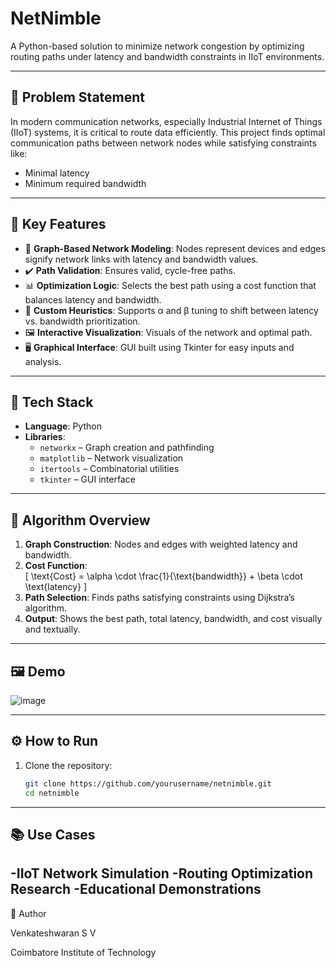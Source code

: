 # NetNimble
A Python-based solution to minimize network congestion by optimizing routing paths under latency and bandwidth constraints in IIoT environments.

---

## 📌 Problem Statement

In modern communication networks, especially Industrial Internet of Things (IIoT) systems, it is critical to route data efficiently. This project finds optimal communication paths between network nodes while satisfying constraints like:

- Minimal latency
- Minimum required bandwidth
---

## 🚀 Key Features

- 🔗 **Graph-Based Network Modeling**: Nodes represent devices and edges signify network links with latency and bandwidth values.
- ✔️ **Path Validation**: Ensures valid, cycle-free paths.
- 📊 **Optimization Logic**: Selects the best path using a cost function that balances latency and bandwidth.
- 🧠 **Custom Heuristics**: Supports α and β tuning to shift between latency vs. bandwidth prioritization.
- 🖼️ **Interactive Visualization**: Visuals of the network and optimal path.
- 🖥️ **Graphical Interface**: GUI built using Tkinter for easy inputs and analysis.
---

## 🧰 Tech Stack

- **Language**: Python
- **Libraries**:
  - `networkx` – Graph creation and pathfinding
  - `matplotlib` – Network visualization
  - `itertools` – Combinatorial utilities
  - `tkinter` – GUI interface
---

## 🧠 Algorithm Overview

1. **Graph Construction**: Nodes and edges with weighted latency and bandwidth.
2. **Cost Function**:  
   \[
   \text{Cost} = \alpha \cdot \frac{1}{\text{bandwidth}} + \beta \cdot \text{latency}
   \]
3. **Path Selection**: Finds paths satisfying constraints using Dijkstra’s algorithm.
4. **Output**: Shows the best path, total latency, bandwidth, and cost visually and textually.
---

## 🖼️ Demo

![image](https://github.com/user-attachments/assets/ca2e89bd-1b82-4808-bb33-302dc15b8841)

---
## ⚙️ How to Run

1. Clone the repository:
   ```bash
   git clone https://github.com/yourusername/netnimble.git
   cd netnimble
   ```
---

## 📚 Use Cases
-IIoT Network Simulation
-Routing Optimization Research
-Educational Demonstrations
---

👤 Author

Venkateshwaran S V


Coimbatore Institute of Technology

